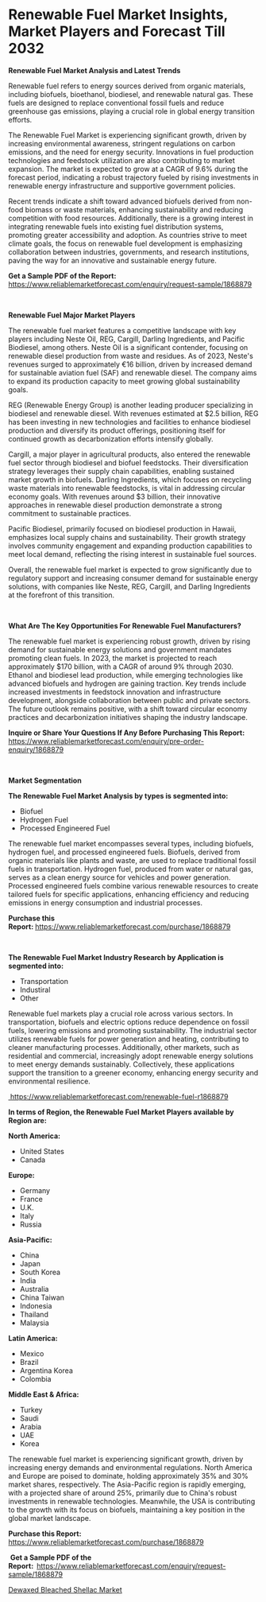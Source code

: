 <p><h1>Renewable Fuel Market Insights, Market Players and Forecast Till 2032</h1></p><p><strong>Renewable Fuel Market Analysis and Latest Trends</strong></p>
<p><p>Renewable fuel refers to energy sources derived from organic materials, including biofuels, bioethanol, biodiesel, and renewable natural gas. These fuels are designed to replace conventional fossil fuels and reduce greenhouse gas emissions, playing a crucial role in global energy transition efforts.</p><p>The Renewable Fuel Market is experiencing significant growth, driven by increasing environmental awareness, stringent regulations on carbon emissions, and the need for energy security. Innovations in fuel production technologies and feedstock utilization are also contributing to market expansion. The market is expected to grow at a CAGR of 9.6% during the forecast period, indicating a robust trajectory fueled by rising investments in renewable energy infrastructure and supportive government policies.</p><p>Recent trends indicate a shift toward advanced biofuels derived from non-food biomass or waste materials, enhancing sustainability and reducing competition with food resources. Additionally, there is a growing interest in integrating renewable fuels into existing fuel distribution systems, promoting greater accessibility and adoption. As countries strive to meet climate goals, the focus on renewable fuel development is emphasizing collaboration between industries, governments, and research institutions, paving the way for an innovative and sustainable energy future.</p></p>
<p><strong>Get a Sample PDF of the Report:&nbsp;</strong> <a href="https://www.reliablemarketforecast.com/enquiry/request-sample/1868879?utm_campaign=2308&utm_medium=2&utm_source=Github&utm_content=ia&utm_term=31032025&utm_id=renewable-fuel">https://www.reliablemarketforecast.com/enquiry/request-sample/1868879</a></p>
<p>&nbsp;</p>
<p><strong>Renewable Fuel Major Market Players</strong></p>
<p><p>The renewable fuel market features a competitive landscape with key players including Neste Oil, REG, Cargill, Darling Ingredients, and Pacific Biodiesel, among others. Neste Oil is a significant contender, focusing on renewable diesel production from waste and residues. As of 2023, Neste's revenues surged to approximately €16 billion, driven by increased demand for sustainable aviation fuel (SAF) and renewable diesel. The company aims to expand its production capacity to meet growing global sustainability goals.</p><p>REG (Renewable Energy Group) is another leading producer specializing in biodiesel and renewable diesel. With revenues estimated at $2.5 billion, REG has been investing in new technologies and facilities to enhance biodiesel production and diversify its product offerings, positioning itself for continued growth as decarbonization efforts intensify globally.</p><p>Cargill, a major player in agricultural products, also entered the renewable fuel sector through biodiesel and biofuel feedstocks. Their diversification strategy leverages their supply chain capabilities, enabling sustained market growth in biofuels. Darling Ingredients, which focuses on recycling waste materials into renewable feedstocks, is vital in addressing circular economy goals. With revenues around $3 billion, their innovative approaches in renewable diesel production demonstrate a strong commitment to sustainable practices.</p><p>Pacific Biodiesel, primarily focused on biodiesel production in Hawaii, emphasizes local supply chains and sustainability. Their growth strategy involves community engagement and expanding production capabilities to meet local demand, reflecting the rising interest in sustainable fuel sources.</p><p>Overall, the renewable fuel market is expected to grow significantly due to regulatory support and increasing consumer demand for sustainable energy solutions, with companies like Neste, REG, Cargill, and Darling Ingredients at the forefront of this transition.</p></p>
<p>&nbsp;</p>
<p><strong>What Are The Key Opportunities For Renewable Fuel Manufacturers?</strong></p>
<p><p>The renewable fuel market is experiencing robust growth, driven by rising demand for sustainable energy solutions and government mandates promoting clean fuels. In 2023, the market is projected to reach approximately $170 billion, with a CAGR of around 9% through 2030. Ethanol and biodiesel lead production, while emerging technologies like advanced biofuels and hydrogen are gaining traction. Key trends include increased investments in feedstock innovation and infrastructure development, alongside collaboration between public and private sectors. The future outlook remains positive, with a shift toward circular economy practices and decarbonization initiatives shaping the industry landscape.</p></p>
<p><strong>Inquire or Share Your Questions If Any Before Purchasing This Report:</strong> <a href="https://www.reliablemarketforecast.com/enquiry/pre-order-enquiry/1868879?utm_campaign=2308&utm_medium=2&utm_source=Github&utm_content=ia&utm_term=31032025&utm_id=renewable-fuel">https://www.reliablemarketforecast.com/enquiry/pre-order-enquiry/1868879</a></p>
<p>&nbsp;</p>
<p><strong>Market Segmentation</strong></p>
<p><strong>The Renewable Fuel Market Analysis by types is segmented into:</strong></p>
<p><ul><li>Biofuel</li><li>Hydrogen Fuel</li><li>Processed Engineered Fuel</li></ul></p>
<p><p>The renewable fuel market encompasses several types, including biofuels, hydrogen fuel, and processed engineered fuels. Biofuels, derived from organic materials like plants and waste, are used to replace traditional fossil fuels in transportation. Hydrogen fuel, produced from water or natural gas, serves as a clean energy source for vehicles and power generation. Processed engineered fuels combine various renewable resources to create tailored fuels for specific applications, enhancing efficiency and reducing emissions in energy consumption and industrial processes.</p></p>
<p><strong>Purchase this Report:&nbsp;</strong><a href="https://www.reliablemarketforecast.com/purchase/1868879?utm_campaign=2308&utm_medium=2&utm_source=Github&utm_content=ia&utm_term=31032025&utm_id=renewable-fuel">https://www.reliablemarketforecast.com/purchase/1868879</a></p>
<p>&nbsp;</p>
<p><strong>The Renewable Fuel Market Industry Research by Application is segmented into:</strong></p>
<p><ul><li>Transportation</li><li>Industiral</li><li>Other</li></ul></p>
<p><p>Renewable fuel markets play a crucial role across various sectors. In transportation, biofuels and electric options reduce dependence on fossil fuels, lowering emissions and promoting sustainability. The industrial sector utilizes renewable fuels for power generation and heating, contributing to cleaner manufacturing processes. Additionally, other markets, such as residential and commercial, increasingly adopt renewable energy solutions to meet energy demands sustainably. Collectively, these applications support the transition to a greener economy, enhancing energy security and environmental resilience.</p></p>
<p><a href="https://www.reliablemarketforecast.com/renewable-fuel-r1868879?utm_campaign=2308&utm_medium=2&utm_source=Github&utm_content=ia&utm_term=31032025&utm_id=renewable-fuel">&nbsp;https://www.reliablemarketforecast.com/renewable-fuel-r1868879</a></p>
<p><strong>In terms of Region, the Renewable Fuel Market Players available by Region are:</strong></p>
<p>
    <p> <strong> North America: </strong>
        <ul>
            <li>United States</li>
            <li>Canada</li>
        </ul>
        </p> 
    <p> <strong> Europe: </strong>
        <ul>
            <li>Germany</li>
            <li>France</li>
            <li>U.K.</li>
            <li>Italy</li>
            <li>Russia</li>
        </ul>
        </p> 
    <p> <strong> Asia-Pacific: </strong>
        <ul>
            <li>China</li>
            <li>Japan</li>
            <li>South Korea</li>
            <li>India</li>
            <li>Australia</li>
            <li>China Taiwan</li>
            <li>Indonesia</li>
            <li>Thailand</li>
            <li>Malaysia</li>
        </ul>
        </p> 
    <p> <strong> Latin America: </strong>
        <ul>
            <li>Mexico</li>
            <li>Brazil</li>
            <li>Argentina Korea</li>
            <li>Colombia</li>
        </ul>
        </p> 
    <p> <strong> Middle East & Africa: </strong>
        <ul>
            <li>Turkey</li>
            <li>Saudi</li>
            <li>Arabia</li>
            <li>UAE</li>
            <li>Korea</li>
        </ul>
    </p>
    </p>
<p><p>The renewable fuel market is experiencing significant growth, driven by increasing energy demands and environmental regulations. North America and Europe are poised to dominate, holding approximately 35% and 30% market shares, respectively. The Asia-Pacific region is rapidly emerging, with a projected share of around 25%, primarily due to China's robust investments in renewable technologies. Meanwhile, the USA is contributing to the growth with its focus on biofuels, maintaining a key position in the global market landscape.</p></p>
<p><strong>Purchase this Report: </strong><a href="https://www.reliablemarketforecast.com/purchase/1868879?utm_campaign=2308&utm_medium=2&utm_source=Github&utm_content=ia&utm_term=31032025&utm_id=renewable-fuel">https://www.reliablemarketforecast.com/purchase/1868879</a></p>
<p>&nbsp;<strong>Get a Sample PDF of the Report:&nbsp;&nbsp;</strong><a href="https://www.reliablemarketforecast.com/enquiry/request-sample/1868879?utm_campaign=2308&utm_medium=2&utm_source=Github&utm_content=ia&utm_term=31032025&utm_id=renewable-fuel">https://www.reliablemarketforecast.com/enquiry/request-sample/1868879</a></p>
<p><strong></strong></p>
<p><p><a href="https://github.com/leopardmicheal7019/Market-Research-Report-List-1/blob/main/dewaxed-bleached-shellac-market.md?utm_campaign=2308&utm_medium=2&utm_source=Github&utm_content=ia&utm_term=31032025&utm_id=renewable-fuel">Dewaxed Bleached Shellac Market</a></p></p>